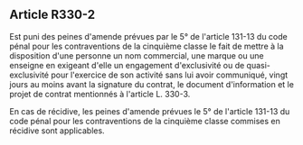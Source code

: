 Article R330-2
----
Est puni des peines d'amende prévues par le 5° de l'article 131-13 du code pénal
pour les contraventions de la cinquième classe le fait de mettre à la
disposition d'une personne un nom commercial, une marque ou une enseigne en
exigeant d'elle un engagement d'exclusivité ou de quasi-exclusivité pour
l'exercice de son activité sans lui avoir communiqué, vingt jours au moins avant
la signature du contrat, le document d'information et le projet de contrat
mentionnés à l'article L. 330-3.

En cas de récidive, les peines d'amende prévues le 5° de l'article 131-13 du
code pénal pour les contraventions de la cinquième classe commises en récidive
sont applicables.
